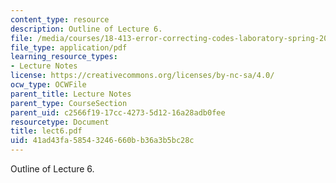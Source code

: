 ```yaml
---
content_type: resource
description: Outline of Lecture 6.
file: /media/courses/18-413-error-correcting-codes-laboratory-spring-2004/41ad43fa58543246660bb36a3b5bc28c_lect6.pdf
file_type: application/pdf
learning_resource_types:
- Lecture Notes
license: https://creativecommons.org/licenses/by-nc-sa/4.0/
ocw_type: OCWFile
parent_title: Lecture Notes
parent_type: CourseSection
parent_uid: c2566f19-17cc-4273-5d12-16a28adb0fee
resourcetype: Document
title: lect6.pdf
uid: 41ad43fa-5854-3246-660b-b36a3b5bc28c
---
```

Outline of Lecture 6.